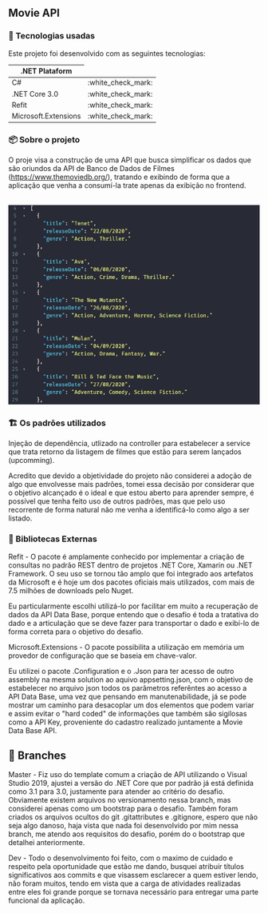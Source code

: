 ﻿<h2 aligin="center">Movie API</h2>

### :rocket: Tecnologias usadas

Este projeto foi desenvolvido com as seguintes tecnologias:

<table>
  <thead>
    <th>.NET Plataform</th>
  </thead>
  <tbody>
    <tr>
      <td>C#</td>
      <td>:white_check_mark:</td>
    </tr>
    <tr>
      <td>.NET Core 3.0</td>
      <td>:white_check_mark:</td>
    </tr>
    <tr>
      <td>Refit</td>
      <td>:white_check_mark:</td>
    </tr>
    <tr>
      <td>Microsoft.Extensions</td>
      <td>:white_check_mark:</td>
    </tr>
  </tbody>
  
</table>

### :package: Sobre o projeto

O proje visa a construção de uma API que busca simplificar os dados que são oriundos da API de Banco de Dados de Filmes (https://www.themoviedb.org/), tratando e exibindo de forma que a aplicação que venha a consumí-la trate apenas da exibição no frontend.

<br>
<img src="./preview.PNG"/>
<br>

### :building_construction: Os padrões utilizados

Injeção de dependência, utlizado na controller para estabelecer a service que trata retorno da listagem de filmes que estão para serem lançados (upcomming).

Acredito que devido a objetividade do projeto não considerei a adoção de algo que envolvesse mais padrões, tomei essa decisão por considerar que o objetivo alcançado é o ideal e que estou aberto para aprender sempre, é possível que tenha feito uso de outros padrões, mas que pelo uso recorrente de forma natural não me venha a identificá-lo como algo a ser listado.

### :speech_balloon: Bibliotecas Externas

Refit - O pacote é amplamente conhecido por implementar a criação de consultas no padrão REST dentro de projetos .NET Core, Xamarin ou .NET Framework. O seu uso se tornou tão amplo que foi integrado aos artefatos da Microsoft e é hoje um dos pacotes oficiais mais utilizados, com mais de 7.5 milhões de downloads pelo Nuget.

Eu particularmente escolhi utilizá-lo por facilitar em muito a recuperação de dados da API Data Base, porque entendo que o desafio é toda a tratativa do dado e a articulação que se deve fazer para transportar o dado e exibí-lo de forma correta para o objetivo do desafio.

Microsoft.Extensions - O pacote possibilita a utilização em memória um provedor de configuração que se baseia em chave-valor.

Eu utilizei o pacote .Configuration e o .Json para ter acesso de outro assembly na mesma solution ao aquivo appsetting.json, com o objetivo de estabelecer no arquivo json todos os parâmetros referêntes ao acesso a API Data Base, uma vez que pensando em manutenabilidade, já se pode mostrar um caminho para desacoplar um dos elementos que podem variar e assim evitar o "hard coded" de informações que também são sigilosas como a API Key, proveniente do cadastro realizado juntamente a Movie Data Base API.

## :twisted_rightwards_arrows: Branches

Master - Fiz uso do template comum a criação de API utilizando o Visual Studio 2019, ajustei a versão do .NET Core que por padrão já está definida como 3.1 para 3.0, justamente para atender ao critério do desafio.
Obviamente existem arquivos no versionamento nessa branch, mas considerei apenas como um bootstrap para o desafio. Também foram criados os arquivos ocultos do git .gitattributes e .gitignore, espero que não seja algo danoso, haja vista que nada foi desenvolvido por mim nessa branch, me atendo aos requisitos do desafio, porém do o bootstrap que detalhei anteriormente.

Dev - Todo o desenvolvimento foi feito, com o maximo de cuidado e respeito pela oportunidade que estão me dando, busquei atribuir títulos significativos aos commits e que visassem esclarecer a quem estiver lendo, não foram muitos, tendo em vista que a carga de atividades realizadas entre eles foi grande porque se tornava necessário para entregar uma parte funcional da aplicação.

